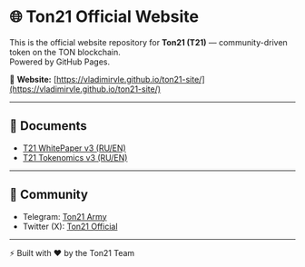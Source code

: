 # 🌐 Ton21 Official Website  

This is the official website repository for **Ton21 (T21)** — community-driven token on the TON blockchain.  
Powered by GitHub Pages.  

🔗 **Website:** [https://vladimirvle.github.io/ton21-site/](https://vladimirvle.github.io/ton21-site/)  

---

## 📄 Documents
- [T21 WhitePaper v3 (RU/EN)](../ton21_official/T21_WhitePaper_v3_polished.md)  
- [T21 Tokenomics v3 (RU/EN)](../ton21_official/T21_Tokenomics_v3.md)  

---

## 📢 Community
- Telegram: [Ton21 Army](https://t.me/Ton21_Army)  
- Twitter (X): [Ton21 Official](https://twitter.com/Ton21Official)  

---

⚡ Built with ❤️ by the Ton21 Team
